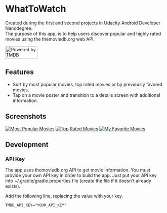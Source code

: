 # WhatToWatch
Created during the first and second projects in Udacity Android Developer Nanodegree.  
The purpose of this app, is to help users discover popular and highly rated movies using the themoviedb.org web API. 

<img src="https://www.themoviedb.org/assets/static_cache/bb45549239e25f1770d5f76727bcd7c0/images/v4/logos/408x161-powered-by-rectangle-blue.png" width="102" height="40" alt="Powered by TMDB">

## Features
* Sort by most popular movies, top rated movies or by previously favored movies.
* Tap on a movie poster and transition to a details screen with additional information.

## Screenshots
[![Most Popular Movies](https://s2.postimg.org/v0yl8js2h/Screenshot_1498533768_framed.png)](https://postimg.org/image/ffh9olg45/)
[![Top Rated Movies](https://s22.postimg.org/ejgdhd09t/938797e2-82ee-47aa-92ab-f2cda16b9ec4.png)](https://postimg.org/image/spw4clb4t/)
[![My Favorite Movies](https://s4.postimg.org/4vpgl7di5/df13f8b0-487e-4c17-9857-3e66e7afe228.png)](https://postimg.org/image/szg89hvyx/)

## Development

### API Key
The app uses themoviedb.org API to get movie information. You must provide your own API key in order to build the app.
Just put your API key into ~/.gradle/gradle.properties file (create the file if it doesn't already exists).

Add the following line, replacing the value with your key.

``` TMDB_API_KEY="YOUR_API_KEY" ```
